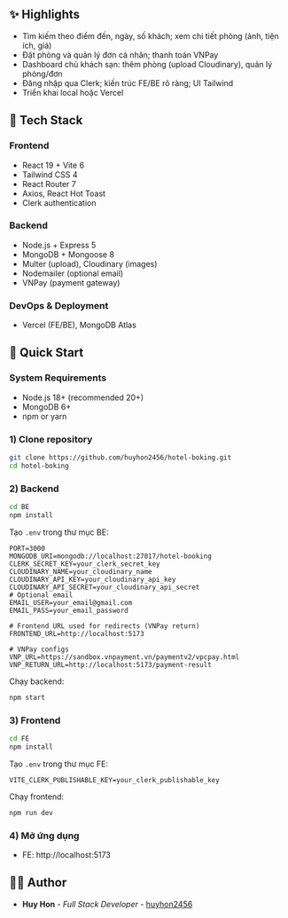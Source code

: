 
## ✨ Highlights
- Tìm kiếm theo điểm đến, ngày, số khách; xem chi tiết phòng (ảnh, tiện ích, giá)
- Đặt phòng và quản lý đơn cá nhân; thanh toán VNPay 
- Dashboard chủ khách sạn: thêm phòng (upload Cloudinary), quản lý phòng/đơn
- Đăng nhập qua Clerk; kiến trúc FE/BE rõ ràng; UI Tailwind
- Triển khai local hoặc Vercel

## 🧱 Tech Stack

### Frontend
- React 19 + Vite 6
- Tailwind CSS 4
- React Router 7
- Axios, React Hot Toast
- Clerk authentication

### Backend
- Node.js + Express 5
- MongoDB + Mongoose 8
- Multer (upload), Cloudinary (images)
- Nodemailer (optional email)
- VNPay (payment gateway)

### DevOps & Deployment
- Vercel (FE/BE), MongoDB Atlas

## 🚀 Quick Start

### System Requirements
- Node.js 18+ (recommended 20+)
- MongoDB 6+
- npm or yarn

### 1) Clone repository
```bash
git clone https://github.com/huyhon2456/hotel-boking.git
cd hotel-boking
```

### 2) Backend

```bash
cd BE
npm install
```

Tạo `.env` trong thư mục BE:
```env
PORT=3000
MONGODB_URI=mongodb://localhost:27017/hotel-booking
CLERK_SECRET_KEY=your_clerk_secret_key
CLOUDINARY_NAME=your_cloudinary_name
CLOUDINARY_API_KEY=your_cloudinary_api_key
CLOUDINARY_API_SECRET=your_cloudinary_api_secret
# Optional email
EMAIL_USER=your_email@gmail.com
EMAIL_PASS=your_email_password

# Frontend URL used for redirects (VNPay return)
FRONTEND_URL=http://localhost:5173

# VNPay configs
VNP_URL=https://sandbox.vnpayment.vn/paymentv2/vpcpay.html
VNP_RETURN_URL=http://localhost:5173/payment-result
```

Chạy backend:
```bash
npm start
```

### 3) Frontend

```bash
cd FE
npm install
```

Tạo `.env` trong thư mục FE:
```env
VITE_CLERK_PUBLISHABLE_KEY=your_clerk_publishable_key

```

Chạy frontend:
```bash
npm run dev
```

### 4) Mở ứng dụng
- FE: http://localhost:5173

## 👨‍💻 Author

- **Huy Hon** - *Full Stack Developer* - [huyhon2456](https://github.com/huyhon2456)

